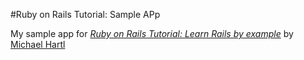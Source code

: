 #Ruby on Rails Tutorial: Sample APp

My sample app for
[*Ruby on Rails Tutorial: Learn Rails by example*](http://railstutorial.org)
by [Michael Hartl](http://michaelhartl.com/)